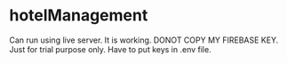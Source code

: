 # hotelManagement
Can run using live server. It is working. DONOT COPY MY FIREBASE KEY. Just for trial purpose only. Have to put keys in .env file.
